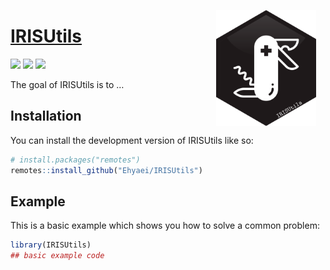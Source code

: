 
<!-- README.md is generated from README.Rmd. Please edit that file -->

<a href={https://github.com/Ehyaei/IRISUtils}><img src="man/figures/IRISUtils.svg" alt="IRISUtils logo" align="right" width="160" style="padding: 0 15px; float: right;"/>

# IRISUtils

[![](https://img.shields.io/badge/devel%20version-0.1.0-orange.svg)](https://github.com/Ehyaei/IRISUtils)
[![](https://img.shields.io/badge/lifecycle-experimental-orange.svg)](https://lifecycle.r-lib.org/articles/stages.html#experimental)
[![](https://img.shields.io/github/last-commit/Ehyaei/IRISUtils.svg)](https://github.com/Ehyaei/IRISUtils/commits/main)

<!-- badges: start -->
<!-- badges: end -->

The goal of IRISUtils is to …

## Installation

You can install the development version of IRISUtils like so:

``` r
# install.packages("remotes")
remotes::install_github("Ehyaei/IRISUtils")
```

## Example

This is a basic example which shows you how to solve a common problem:

``` r
library(IRISUtils)
## basic example code
```
